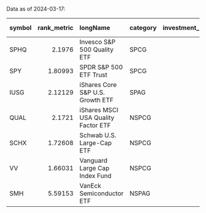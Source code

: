 Data as of 2024-03-17:

| symbol   |   rank_metric | longName                            | category   |   investment_amount |   overlap |   Composite Score |
|:---------|--------------:|:------------------------------------|:-----------|--------------------:|----------:|------------------:|
| SPHQ     |       2.1976  | Invesco S&P 500 Quality ETF         | SPCG       |                3750 |  0.001    |             2.852 |
| SPY      |       1.80993 | SPDR S&P 500 ETF Trust              | SPCG       |                3750 |  0.503857 |             2.301 |
| IUSG     |       2.12129 | iShares Core S&P U.S. Growth ETF    | SPAG       |                3000 |  0.001    |             2.744 |
| QUAL     |       2.1721  | iShares MSCI USA Quality Factor ETF | NSPCG      |                1000 |  0.001    |             2.814 |
| SCHX     |       1.72608 | Schwab U.S. Large-Cap ETF           | NSPCG      |                1000 |  0.603817 |             2.349 |
| VV       |       1.66031 | Vanguard Large Cap Index Fund       | NSPCG      |                1000 |  0.547305 |             2.242 |
| SMH      |       5.59153 | VanEck Semiconductor ETF            | NSPAG      |                1500 |  0.001    |             7.686 |